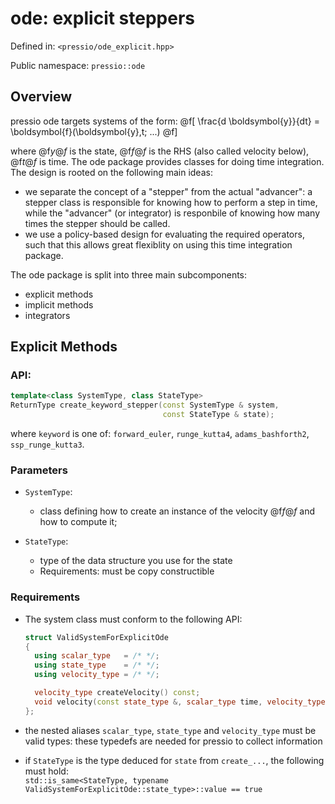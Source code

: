
# ode: explicit steppers

Defined in: `<pressio/ode_explicit.hpp>`

Public namespace: `pressio::ode`


## Overview

pressio ode targets systems of the form:
@f[
\frac{d \boldsymbol{y}}{dt} =
\boldsymbol{f}(\boldsymbol{y},t; ...)
@f]

where @f$y@f$ is the state, @f$f@f$ is the RHS (also called velocity below), @f$t@f$ is time.
The ode package provides classes for doing time integration.
The design is rooted on the following main ideas:
- we separate the concept of a "stepper" from the actual "advancer": a stepper class
is responsible for knowing how to perform a step in time, while the "advancer" (or integrator)
is responbile of knowing how many times the stepper should be called.
- we use a policy-based design for evaluating the required operators,
such that this allows great flexiblity on using this time integration package.

The ode package is split into three main subcomponents:
- explicit methods
- implicit methods
- integrators


## Explicit Methods

### API:

```cpp
template<class SystemType, class StateType>
ReturnType create_keyword_stepper(const SystemType & system,
								  const StateType & state);
```

where `keyword` is one of: `forward_euler`, `runge_kutta4`, `adams_bashforth2`, `ssp_runge_kutta3`.


### Parameters

- `SystemType`:
  - class defining how to create an instance of the velocity @f$f@f$ and how to compute it;

- `StateType`:
  - type of the data structure you use for the state
  - Requirements: must be copy constructible


### Requirements

- The system class must conform to the following API:
  ```cpp
  struct ValidSystemForExplicitOde
  {
	using scalar_type   = /* */;
	using state_type    = /* */;
	using velocity_type = /* */;

	velocity_type createVelocity() const;
	void velocity(const state_type &, scalar_type time, velocity_type &) const;
  };
  ```

- the nested aliases `scalar_type`, `state_type` and `velocity_type` must be valid types:
these typedefs are needed for pressio to collect information

- if `StateType` is the type deduced for `state` from `create_...`, the following must hold:<br/>
  `std::is_same<StateType, typename ValidSystemForExplicitOde::state_type>::value == true`

